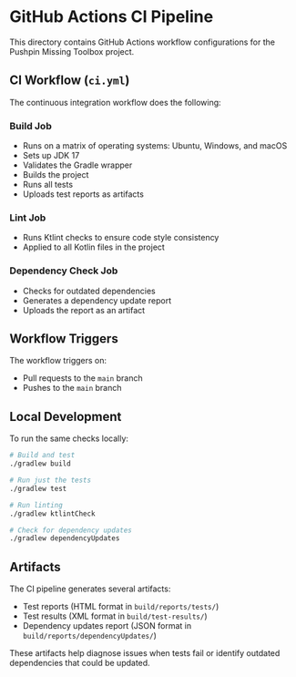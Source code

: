 # GitHub Actions CI Pipeline

This directory contains GitHub Actions workflow configurations for the Pushpin Missing Toolbox project.

## CI Workflow (`ci.yml`)

The continuous integration workflow does the following:

### Build Job
- Runs on a matrix of operating systems: Ubuntu, Windows, and macOS
- Sets up JDK 17
- Validates the Gradle wrapper
- Builds the project
- Runs all tests
- Uploads test reports as artifacts

### Lint Job
- Runs Ktlint checks to ensure code style consistency
- Applied to all Kotlin files in the project

### Dependency Check Job
- Checks for outdated dependencies
- Generates a dependency update report
- Uploads the report as an artifact

## Workflow Triggers

The workflow triggers on:
- Pull requests to the `main` branch
- Pushes to the `main` branch

## Local Development

To run the same checks locally:

```bash
# Build and test
./gradlew build

# Run just the tests
./gradlew test

# Run linting
./gradlew ktlintCheck

# Check for dependency updates
./gradlew dependencyUpdates
```

## Artifacts

The CI pipeline generates several artifacts:
- Test reports (HTML format in `build/reports/tests/`)
- Test results (XML format in `build/test-results/`)
- Dependency updates report (JSON format in `build/reports/dependencyUpdates/`)

These artifacts help diagnose issues when tests fail or identify outdated dependencies that could be updated.